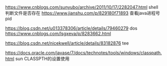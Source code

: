 https://www.cnblogs.com/sunyubo/archive/2011/10/17/2282047.html shell 判断文件是否存在
https://www.jianshu.com/p/829180f71893 查看java进程号pid

https://blog.csdn.net/u013378306/article/details/79460279   dos 
https://www.cnblogs.com/lsgxeva/p/8283662.html

https://blog.csdn.net/nicekwell/article/details/83182876 tee

https://docs.oracle.com/javase/7/docs/technotes/tools/windows/classpath.html sun CLASSPTH的设置使用

